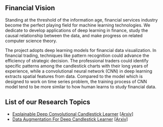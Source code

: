 ## Financial Vision
Standing at the threshold of the information age, financial services industry become the perfect playing field for machine learning technologies. We dedicate to develop applications of deep learning in finance, study the causal relationship between the data, and make progress on related computer science theory.  

The project adopts deep learning models for financial data visualization. In financial trading, techniques like pattern recognition could advance the efficiency of strategic decision. The professional traders could identify specific patterns among the candlestick charts with their long years of experience, while a convolutional neural network (CNN) in deep learning extracts spatial features from data. Compared to the model which is designed to work on time series problem, the training process of CNN model tend to be more similar to how human learns to study financial data.  

## List of our Research Topics

- [Explainable Deep Convolutional Candlestick Learner](https://github.com/pecu/FinancialVision/tree/master/Explainable%20Deep%20Convolutional%20Candlestick%20Learner)  [[Arxiv]](https://arxiv.org/abs/2001.02767)
- [Data Augmentation For Deep Candlestick Learner](https://github.com/pecu/FinancialVision/tree/master/Data%20Augmentation%20For%20Deep%20Candlestick%20Learner)  [[Arxiv]](https://arxiv.org/abs/2005.06731)

